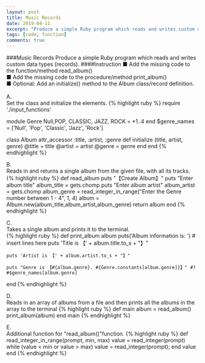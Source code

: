 ```yaml
---
layout: post
title: Music Records
date: 2019-04-11
excerpt: "Produce a simple Ruby program which reads and writes custom data types (records)."
tags: [code, function]
comments: true
---
```


###Music Records
Produce a simple Ruby program which reads and writes custom data types (records).
####Instruction
■ Add the missing code to the function/method read_album()<br>
■ Add the missing code to the procedure/method print_album()<br>
■ Optional: Add an initialize() method to the Album class/record definition.<br>
<br>
A.<br>Set the class and initialize the elements.
{% highlight ruby %}
require './input_functions'

module Genre
  Null,POP, CLASSIC, JAZZ, ROCK = *1..4
end
$genre_names = ['Null', 'Pop', 'Classic', 'Jazz', 'Rock']

class Album
	attr_accessor :title, :artist, :genre
	def initialize (title, artist, genre)
        @title = title
        @artist = artist
        @genre = genre
	end
end
{% endhighlight %}

B.<br>
Reads in and returns a single album from the given file, with all its tracks.<br>
{% highlight ruby %}
def read_album
 puts "【Create Album】"
 puts "Enter album title"
  album_title = gets.chomp
  puts "Enter album artist"
  album_artist = gets.chomp
  album_genre = read_integer_in_range("Enter the Genre number between 1 - 4", 1, 4)
  album = Album.new(album_title,album_artist,album_genre)
  return album
end
{% endhighlight %}

C.<br>Takes a single album and prints it to the terminal.<br>
{% highlight ruby %}
def print_album album
 puts('Album information is: ')
    # insert lines here
    puts 'Title is 【' + album.title.to_s + "】"
  
    puts 'Artist is 【' + album.artist.to_s + "】"
    
    puts "Genre is 【#{album.genre}. #{Genre.constants[album.genre]}】" #?
    #$genre_names[album.genre]
end
{% endhighlight %}

D.<br>Reads in an array of albums from a file and then prints all the albums in the array to the terminal
{% highlight ruby %}
def main
  album = read_album()
	print_album(album)
end
main
{% endhighlight %}

E.<br>Additional function for "read_album()"function.
{% highlight ruby %}
def read_integer_in_range(prompt, min, max)
	value = read_integer(prompt)
	while (value < min or value > max)
		value = read_integer(prompt);
	end
	value
end
{% endhighlight %}




